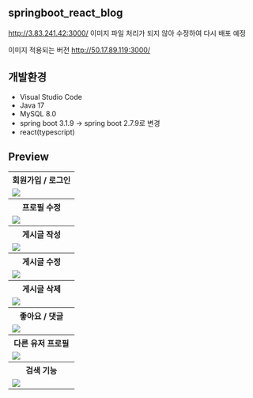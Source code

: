 ## springboot_react_blog

http://3.83.241.42:3000/
이미지 파일 처리가 되지 않아 수정하여 다시 배포 예정

이미지 적용되는 버전
http://50.17.89.119:3000/

## 개발환경
- Visual Studio Code
- Java 17
- MySQL 8.0
- spring boot 3.1.9 -> spring boot 2.7.9로 변경
- react(typescript)


## Preview

<html>
<table>
  <tr>
    <th>
      회원가입 / 로그인
    </th>
  </tr>
  <tr>
    <td>
     <img src="https://github.com/hyun45/springboot_react_shop/assets/159392652/f1d23067-ea90-4d82-9aab-9dcde08941e5" />
    </td>
   </tr> 
  <tr>
    <th>
      프로필 수정
    </th>
  </tr>
  <tr>
    <td>
     <img src="https://github.com/hyun45/springboot_react_shop/assets/159392652/d0695bea-e393-4ca1-8a72-d22cb13317fa" />
    </td>
   </tr> 
  <tr>
    <th>
      게시글 작성
    </th>
  </tr>
  <tr>
    <td>
     <img src="https://github.com/hyun45/springboot_react_shop/assets/159392652/3d9d4ae3-27d3-4314-be0e-15c1dd413057" />
    </td>
   </tr>
  <tr>
    <th>
      게시글 수정
    </th>
  </tr>
  <tr>
    <td>
     <img src="https://github.com/hyun45/springboot_react_shop/assets/159392652/c4b632b4-0a3e-4afb-bf25-dc650c22a3ba" />
    </td>
   </tr>
  <tr>
    <th>
      게시글 삭제
    </th>
  </tr>
  <tr>
    <td>
     <img src="https://github.com/hyun45/springboot_react_shop/assets/159392652/3fca5464-232a-4d2c-8163-aeda1199f11e" />
    </td>
   </tr>
  <tr>
    <th>
      좋아요 / 댓글
    </th>
  </tr>
  <tr>
    <td>
     <img src="https://github.com/hyun45/springboot_react_shop/assets/159392652/f71e7bc4-8da2-4d63-84a3-11cb10b8648f" />
    </td>
   </tr>
   <tr>
    <th>
      다른 유저 프로필
    </th>
  </tr>
  <tr>
    <td>
     <img src="https://github.com/hyun45/springboot_react_shop/assets/159392652/ef777425-4bec-47a6-890b-3a1a6d6182ce" />
    </td>
  </tr>
   <tr>
    <th>
      검색 기능
    </th>
  </tr>
  <tr>
    <td>
     <img src="https://github.com/hyun45/springboot_react_shop/assets/159392652/c4b3211d-f11b-4034-9e96-1b36aa7608a2" />
    </td>
  </tr>
</table>
</html>
